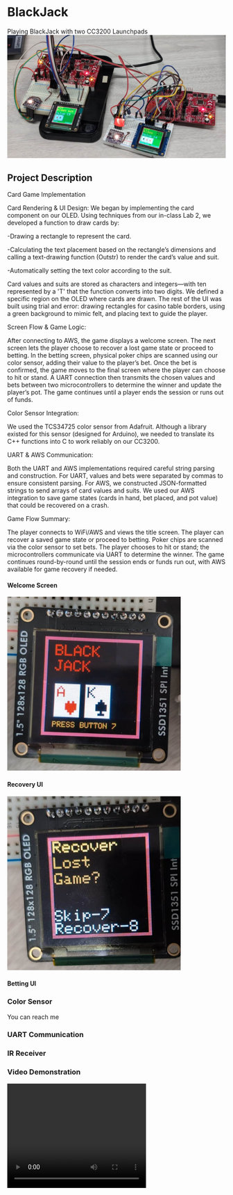 # BlackJack 
Playing BlackJack with two CC3200 Launchpads
![TitleImage](content/image0.jpg)


## Project Description
Card Game Implementation

Card Rendering & UI Design:
We began by implementing the card component on our OLED. Using techniques from our in-class Lab 2, we developed a function to draw cards by:

-Drawing a rectangle to represent the card.

-Calculating the text placement based on the rectangle’s dimensions and calling a text-drawing function (Outstr) to render the card’s value and suit.

-Automatically setting the text color according to the suit.

Card values and suits are stored as characters and integers—with ten represented by a 'T' that the function converts into two digits. We defined a specific region on the OLED where cards are drawn. The rest of the UI was built using trial and error: drawing rectangles for casino table borders, using a green background to mimic felt, and placing text to guide the player.

Screen Flow & Game Logic:

After connecting to AWS, the game displays a welcome screen. The next screen lets the player choose to recover a lost game state or proceed to betting. In the betting screen, physical poker chips are scanned using our color sensor, adding their value to the player’s bet. Once the bet is confirmed, the game moves to the final screen where the player can choose to hit or stand. A UART connection then transmits the chosen values and bets between two microcontrollers to determine the winner and update the player’s pot. The game continues until a player ends the session or runs out of funds.

Color Sensor Integration:

We used the TCS34725 color sensor from Adafruit. Although a library existed for this sensor (designed for Arduino), we needed to translate its C++ functions into C to work reliably on our CC3200.

UART & AWS Communication:

Both the UART and AWS implementations required careful string parsing and construction. For UART, values and bets were separated by commas to ensure consistent parsing. For AWS, we constructed JSON-formatted strings to send arrays of card values and suits. We used our AWS integration to save game states (cards in hand, bet placed, and pot value) that could be recovered on a crash.

Game Flow Summary:

The player connects to WiFi/AWS and views the title screen.
The player can recover a saved game state or proceed to betting.
Poker chips are scanned via the color sensor to set bets.
The player chooses to hit or stand; the microcontrollers communicate via UART to determine the winner.
The game continues round-by-round until the session ends or funds run out, with AWS available for game recovery if needed.


#### Welcome Screen
<img src="content/image1.jpg" alt="Example image" width="400" height="400">

#### Recovery UI
<img src="content/image2.jpg" alt="Example image" width="400" height="400">

#### Betting UI

### Color Sensor
You can reach me

### UART Communication

### IR Receiver


### Video Demonstration
<video width="320" height="240" controls>
  <source src="content/video.mp4" type="video/mp4">
  Your browser does not support the video tag.
</video>

